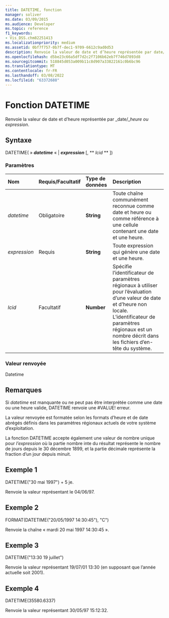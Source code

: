 ```yaml
---
title: DATETIME, fonction
manager: soliver
ms.date: 03/09/2015
ms.audience: Developer
ms.topic: reference
f1_keywords:
- Vis_DSS.chm82251413
ms.localizationpriority: medium
ms.assetid: 0bf7f757-0b7f-dec1-9709-6612c9ad0d53
description: Renvoie la valeur de date et d’heure représentée par date/heure ou expression.
ms.openlocfilehash: d5be23c66a5df7d2c2f7106b62eb7f746d7893d8
ms.sourcegitcommit: 518845d053a009b11c8d907a33822161c0b6bc96
ms.translationtype: MT
ms.contentlocale: fr-FR
ms.lasthandoff: 03/08/2022
ms.locfileid: "63372688"
---
```

# <a name="datetime-function"></a>Fonction DATETIME

Renvoie la valeur de date et d’heure représentée par _date/__heure ou expression_.
  
## <a name="syntax"></a>Syntaxe

DATETIME( » **_datetime_** « | **_expression_** [, ** _lcid_ ** ])
  
### <a name="parameters"></a>Paramètres

|**Nom**|**Requis/Facultatif**|**Type de données**|**Description**|
|:-----|:-----|:-----|:-----|
| _datetime_ <br/> |Obligatoire  <br/> |**String** <br/> |Toute chaîne communément reconnue comme date et heure ou comme référence à une cellule contenant une date et une heure. |
| _expression_ <br/> |Requis  <br/> |**String** <br/> |Toute expression qui génère une date et une heure. |
| _lcid_ <br/> |Facultatif  <br/> |**Number** <br/> |Spécifie l’identificateur de paramètres régionaux à utiliser pour l’évaluation d’une valeur de date et d’heure non locale. L’identificateur de paramètres régionaux est un nombre décrit dans les fichiers d’en-tête du système. |

### <a name="return-value"></a>Valeur renvoyée

Datetime
  
## <a name="remarks"></a>Remarques

Si  _datetime_  est manquante ou ne peut pas être interprétée comme une date ou une heure valide, DATETIME renvoie une #VALUE! erreur.
  
La valeur renvoyée est formatée selon les formats d’heure et de date abrégés définis dans les paramètres régionaux actuels de votre système d’exploitation.
  
La fonction DATETIME accepte également une valeur de nombre unique pour  _l’expression_  où la partie nombre inte du résultat représente le nombre de jours depuis le 30 décembre 1899, et la partie décimale représente la fraction d’un jour depuis minuit.
  
## <a name="example-1"></a>Exemple 1

DATETIME("30 mai 1997") + 5 je.
  
Renvoie la valeur représentant le 04/06/97.
  
## <a name="example-2"></a>Exemple 2

FORMAT(DATETIME("20/05/1997 14:30:45"), "C")
  
Renvoie la chaîne « mardi 20 mai 1997 14:30:45 ».
  
## <a name="example-3"></a>Exemple 3

DATETIME("13:30 19 juillet")
  
Renvoie la valeur représentant 19/07/01 13:30 (en supposant que l’année actuelle soit 2001).
  
## <a name="example-4"></a>Exemple 4

DATETIME(35580.6337)
  
Renvoie la valeur représentant 30/05/97 15:12:32.
  